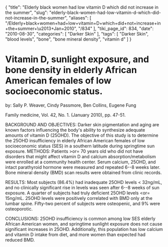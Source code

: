 {
    "title": "Elderly black women had low vitamin D which did not increase in the summer",
    "slug": "elderly-black-women-had-low-vitamin-d-which-did-not-increase-in-the-summer",
    "aliases": [
        "/Elderly+black+women+had+low+vitamin+D+which+did+not+increase+in+the+summer+\u2013+Jan+2010",
        "/834"
    ],
    "tiki_page_id": 834,
    "date": "2010-08-30",
    "categories": [
        "Darker Skin"
    ],
    "tags": [
        "Darker Skin",
        "blood levels",
        "bone",
        "bone mineral density",
        "vitamin d"
    ]
}


# Vitamin D, sunlight exposure, and bone density in elderly African American females of low socioeconomic status.

by: Sally P. Weaver, Cindy Passmore, Ben Collins, Eugene Fung

Family medicine, Vol. 42, No. 1. (January 2010), pp. 47-51.

BACKGROUND AND OBJECTIVES: Darker skin pigmentation and aging are known factors influencing the body's ability to synthesize adequate amounts of vitamin D (25OHD). The objective of this study is to determine the 25OHD insufficiency in elderly African American females of low socioeconomic status (SES) in a southern latitude during springtime sun exposure. METHODS: Patients >or= 70 years old who did not have disorders that might affect vitamin D and calcium absorption/metabolism were enrolled at a community health center. Serum calcium, 25OHD, and intact parathyroid hormone were measured and repeated 6--8 weeks later. Bone mineral density (BMD) scan results were obtained from clinic records. 

RESULTS: Most subjects (86.4%) had inadequate 25OHD levels < 32ng/mL, and no clinically significant rise in levels was seen after 6--8 weeks of sun exposure. A quarter of subjects had truly deficient 25OHD levels <or= 15ng/mL. 25OHD levels were positively correlated with BMD only at the lumbar spine. Fifty-two percent of subjects were osteopenic, and 9% were osteoporotic. 

CONCLUSIONS: 25OHD insufficiency is common among low SES elderly African American women, and springtime sunlight exposure does not cause significant increases in 25OHD. Additionally, this population has low calcium and vitamin D intake from diet, and more women than expected had reduced BMD.